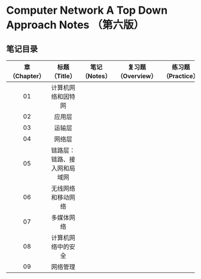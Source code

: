 # Computer Network A Top Down Approach Notes （第六版）

## 笔记目录
|章（Chapter）|标题（Title）|笔记（Notes）|复习题（Overview）|练习题（Practice）|Wireshark实验|
|:--:|:--:|:--:|:--:|:--:|:--:|
|01|计算机网络和因特网|
|02|应用层|
|03|运输层|
|04|网络层|
|05|链路层：链路、接入网和局域网|
|06|无线网络和移动网络|
|07|多媒体网络|
|08|计算机网络中的安全|
|09|网络管理|

